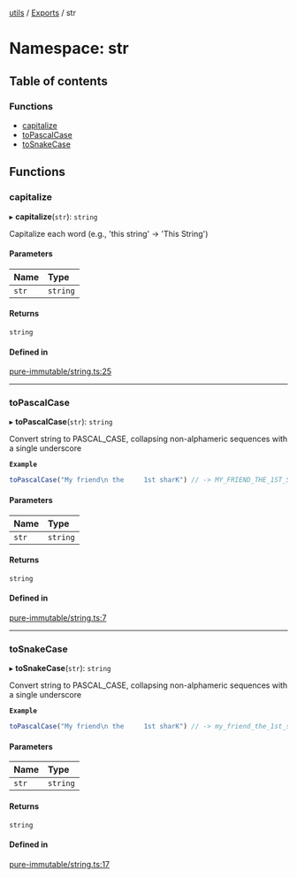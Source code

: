 [utils](../README.md) / [Exports](../modules.md) / str

# Namespace: str

## Table of contents

### Functions

- [capitalize](str.md#capitalize)
- [toPascalCase](str.md#topascalcase)
- [toSnakeCase](str.md#tosnakecase)

## Functions

### capitalize

▸ **capitalize**(`str`): `string`

Capitalize each word (e.g., 'this string' -> 'This String')

#### Parameters

| Name | Type |
| :------ | :------ |
| `str` | `string` |

#### Returns

`string`

#### Defined in

[pure-immutable/string.ts:25](https://github.com/alpinisme/utils/blob/a9c02a4/src/pure-immutable/string.ts#L25)

___

### toPascalCase

▸ **toPascalCase**(`str`): `string`

Convert string to PASCAL_CASE,
collapsing non-alphameric sequences with a single underscore

**`Example`**

```ts
toPascalCase("My friend\n the     1st sharK") // -> MY_FRIEND_THE_1ST_SHARK
```

#### Parameters

| Name | Type |
| :------ | :------ |
| `str` | `string` |

#### Returns

`string`

#### Defined in

[pure-immutable/string.ts:7](https://github.com/alpinisme/utils/blob/a9c02a4/src/pure-immutable/string.ts#L7)

___

### toSnakeCase

▸ **toSnakeCase**(`str`): `string`

Convert string to PASCAL_CASE,
collapsing non-alphameric sequences with a single underscore

**`Example`**

```ts
toPascalCase("My friend\n the     1st sharK") // -> my_friend_the_1st_shark
```

#### Parameters

| Name | Type |
| :------ | :------ |
| `str` | `string` |

#### Returns

`string`

#### Defined in

[pure-immutable/string.ts:17](https://github.com/alpinisme/utils/blob/a9c02a4/src/pure-immutable/string.ts#L17)
